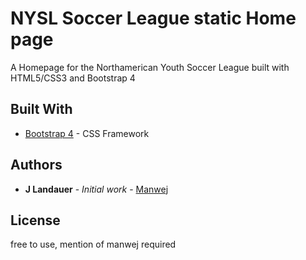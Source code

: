 # NYSL Soccer League static Home page

A Homepage for the Northamerican Youth Soccer League built with HTML5/CSS3 and Bootstrap 4

## Built With

* [Bootstrap 4](https://getbootstrap.com/) - CSS Framework

## Authors

* **J Landauer** - *Initial work* - [Manwej](https://github.com/Manwej)

## License

free to use, mention of manwej required

